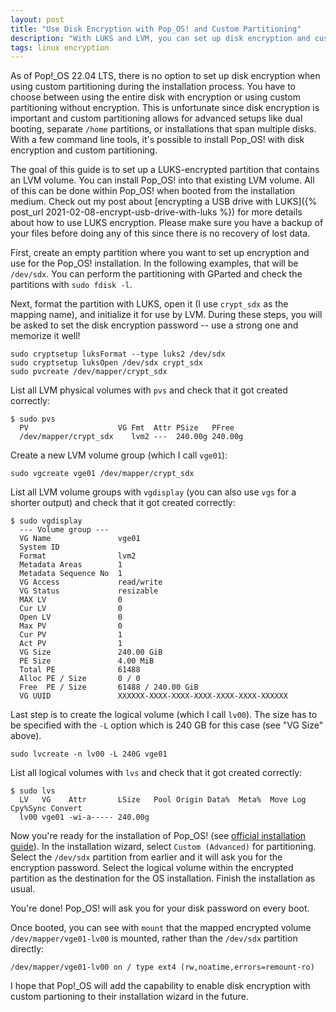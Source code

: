 ```yaml
---
layout: post
title: "Use Disk Encryption with Pop_OS! and Custom Partitioning"
description: "With LUKS and LVM, you can set up disk encryption and custom partitioning for a new Pop_OS! installation."
tags: linux encryption
---
```


As of Pop!_OS 22.04 LTS, there is no option to set up disk encryption when using custom partitioning during the
installation process. You have to choose between using the entire disk with encryption or using custom partitioning
without encryption. This is unfortunate since disk encryption is important and custom partitioning allows for advanced
setups like dual booting, separate `/home` partitions, or installations that span multiple disks. With a few command
line tools, it's possible to install Pop_OS! with disk encryption and custom partitioning.

The goal of this guide is to set up a LUKS-encrypted partition that contains an LVM volume. You can install Pop_OS!
into that existing LVM volume. All of this can be done within Pop_OS! when booted from the installation medium. Check
out my post about [encrypting a USB drive with LUKS]({% post_url 2021-02-08-encrypt-usb-drive-with-luks %}) for more
details about how to use LUKS encryption. Please make sure you have a backup of your files before doing any of this
since there is no recovery of lost data.

First, create an empty partition where you want to set up encryption and use for the Pop_OS! installation. In the
following examples, that will be `/dev/sdx`. You can perform the partitioning with GParted and check the partitions
with `sudo fdisk -l`.

Next, format the partition with LUKS, open it (I use `crypt_sdx` as the mapping name), and initialize it for use by
LVM. During these steps, you will be asked to set the disk encryption password -- use a strong one and memorize it well!

```shell
sudo cryptsetup luksFormat --type luks2 /dev/sdx
sudo cryptsetup luksOpen /dev/sdx crypt_sdx
sudo pvcreate /dev/mapper/crypt_sdx
```

List all LVM physical volumes with `pvs` and check that it got created correctly:

```text
$ sudo pvs
  PV                    VG Fmt  Attr PSize   PFree
  /dev/mapper/crypt_sdx    lvm2 ---  240.00g 240.00g
```

Create a new LVM volume group (which I call `vge01`):

```shell
sudo vgcreate vge01 /dev/mapper/crypt_sdx
```

List all LVM volume groups with `vgdisplay` (you can also use `vgs` for a shorter output) and check that it got
created correctly:

```text
$ sudo vgdisplay
  --- Volume group ---
  VG Name               vge01
  System ID
  Format                lvm2
  Metadata Areas        1
  Metadata Sequence No  1
  VG Access             read/write
  VG Status             resizable
  MAX LV                0
  Cur LV                0
  Open LV               0
  Max PV                0
  Cur PV                1
  Act PV                1
  VG Size               240.00 GiB
  PE Size               4.00 MiB
  Total PE              61488
  Alloc PE / Size       0 / 0
  Free  PE / Size       61488 / 240.00 GiB
  VG UUID               XXXXXX-XXXX-XXXX-XXXX-XXXX-XXXX-XXXXXX
```

Last step is to create the logical volume (which I call `lv00`). The size has to be specified with the `-L` option
which is 240 GB for this case (see "VG Size" above).

```shell
sudo lvcreate -n lv00 -L 240G vge01
```

List all logical volumes with `lvs` and check that it got created correctly:

```text
$ sudo lvs
  LV   VG    Attr       LSize   Pool Origin Data%  Meta%  Move Log Cpy%Sync Convert
  lv00 vge01 -wi-a----- 240.00g
```

Now you're ready for the installation of Pop_OS! (see [official installation guide](https://support.system76.com/articles/install-pop)).
In the installation wizard, select `Custom (Advanced)` for partitioning. Select the `/dev/sdx` partition from earlier
and it will ask you for the encryption password. Select the logical volume within the encrypted partition as the
destination for the OS installation. Finish the installation as usual.

You're done! Pop_OS! will ask you for your disk password on every boot.

Once booted, you can see with `mount` that the mapped encrypted volume `/dev/mapper/vge01-lv00` is mounted, rather than
the `/dev/sdx` partition directly:

```text
/dev/mapper/vge01-lv00 on / type ext4 (rw,noatime,errors=remount-ro)
```

I hope that Pop!_OS will add the capability to enable disk encryption with custom partioning to their installation
wizard in the future.
